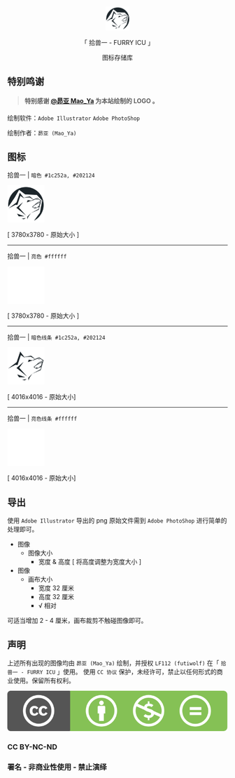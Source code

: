 <p align="center">
  <a href="https://furry.icu">
    <img alt="furryicu" src="./furryicu.png" style="width: 55px; height: 55px;">
  </a>
</p>

<p align="center">
「 拾兽一 - FURRY ICU 」
</p>
<p align="center">
图标存储库
</p>

## 特别鸣谢

> #### 特别感谢 [@昴亚 Mao_Ya](https://space.bilibili.com/26177272) 为本站绘制的 LOGO 。

绘制软件：`Adobe Illustrator` `Adobe PhotoShop`

绘制作者：`昴亚 (Mao_Ya)`

## 图标

拾兽一 | `暗色 #1c252a, #202124`

<img alt="furryicu_dark" src="./png/furryicu.png" style="width: 85px; height: 85px;">

[ 3780x3780 - 原始大小 ]

---

拾兽一 | `亮色 #ffffff`

<img alt="furryicu_white" src="./png/furryicu_white.png" style="width: 85px; height: 85px;">

[ 3780x3780 - 原始大小 ]

---

拾兽一 | `暗色线条 #1c252a, #202124`

<img alt="furryicu_line_dark" src="./png/furryicu_noEdit.png" style="width: 85px; height: 85px;">

[ 4016x4016 - 原始大小]

---

拾兽一 | `亮色线条 #ffffff`

<img alt="furryicu_line_dark" src="./png/furryicu_noEdit_white.png" style="width: 85px; height: 85px;">

[ 4016x4016 - 原始大小]

## 导出

使用 `Adobe Illustrator` 导出的 png 原始文件需到 `Adobe PhotoShop` 进行简单的处理即可。

- 图像
  - 图像大小
    - 宽度 & 高度 [ 将高度调整为宽度大小 ]
- 图像
  - 画布大小
    - 宽度 32 厘米
    - 高度 32 厘米
    - √ 相对

可适当增加 2 - 4 厘米，画布裁剪不触碰图像即可。

## 声明

上述所有出现的图像均由 `昴亚 (Mao_Ya)` 绘制，并授权 `LF112 (futiwolf)` 在「 `拾兽一 - FURRY ICU` 」使用。
使用 `CC 协议` 保护，未经许可，禁止以任何形式的商业使用。保留所有权利。

![Copy Delay - Finished](./CCLICENSE.svg)

### CC BY-NC-ND

### 署名 - 非商业性使用 - 禁止演绎
